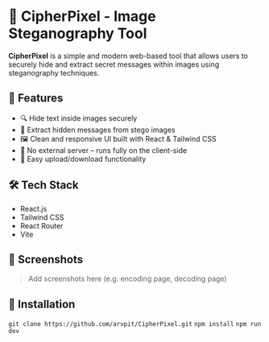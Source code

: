# 🔐 CipherPixel - Image Steganography Tool

**CipherPixel** is a simple and modern web-based tool that allows users to securely hide and extract secret messages within images using steganography techniques.

## 🚀 Features

- 🔍 Hide text inside images securely
- 🧠 Extract hidden messages from stego images
- 🖼️ Clean and responsive UI built with React & Tailwind CSS
- 🔐 No external server – runs fully on the client-side
- 📁 Easy upload/download functionality

## 🛠️ Tech Stack

- React.js
- Tailwind CSS
- React Router
- Vite

## 📸 Screenshots

> Add screenshots here (e.g. encoding page, decoding page)

## 🔧 Installation

``
git clone https://github.com/arvpit/CipherPixel.git
``
``
npm install
``
``
npm run dev
``

